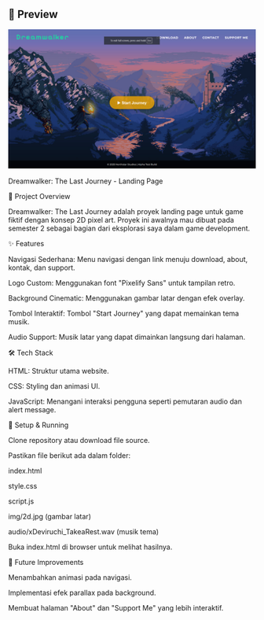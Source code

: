 ## 🌟 Preview
![Dreamwalker Landing Page](img/preview.png)


Dreamwalker: The Last Journey - Landing Page

📌 Project Overview

Dreamwalker: The Last Journey adalah proyek landing page untuk game fiktif dengan konsep 2D pixel art. Proyek ini awalnya mau dibuat pada semester 2 sebagai bagian dari eksplorasi saya dalam game development.

✨ Features

Navigasi Sederhana: Menu navigasi dengan link menuju download, about, kontak, dan support.

Logo Custom: Menggunakan font "Pixelify Sans" untuk tampilan retro.

Background Cinematic: Menggunakan gambar latar dengan efek overlay.

Tombol Interaktif: Tombol "Start Journey" yang dapat memainkan tema musik.

Audio Support: Musik latar yang dapat dimainkan langsung dari halaman.


🛠️ Tech Stack

HTML: Struktur utama website.

CSS: Styling dan animasi UI.

JavaScript: Menangani interaksi pengguna seperti pemutaran audio dan alert message.

🚀 Setup & Running

Clone repository atau download file source.

Pastikan file berikut ada dalam folder:

index.html

style.css

script.js

img/2d.jpg (gambar latar)

audio/xDeviruchi_TakeaRest.wav (musik tema)

Buka index.html di browser untuk melihat hasilnya.

📌 Future Improvements

Menambahkan animasi pada navigasi.

Implementasi efek parallax pada background.

Membuat halaman "About" dan "Support Me" yang lebih interaktif.
